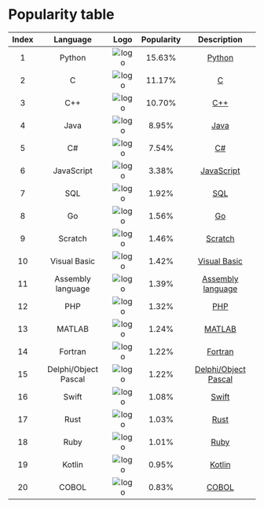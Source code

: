 
Popularity table
================
  

|Index|Language|Logo|Popularity|Description|
| :---: | :---: | :---: | :---: | :---: |
|1|Python|![logo](https://www.tiobe.com/wp-content/themes/tiobe/tiobe-index/images/Python.png "Logo Python")|15.63%|[Python](./opisy/jezyk1.md)|
|2|C|![logo](https://www.tiobe.com/wp-content/themes/tiobe/tiobe-index/images/C.png "Logo C")|11.17%|[C](./opisy/jezyk2.md)|
|3|C++|![logo](https://www.tiobe.com/wp-content/themes/tiobe/tiobe-index/images/C__.png "Logo C++")|10.70%|[C++](./opisy/jezyk3.md)|
|4|Java|![logo](https://www.tiobe.com/wp-content/themes/tiobe/tiobe-index/images/Java.png "Logo Java")|8.95%|[Java](./opisy/jezyk4.md)|
|5|C#|![logo](https://www.tiobe.com/wp-content/themes/tiobe/tiobe-index/images/C_.png "Logo C#")|7.54%|[C#](./opisy/jezyk5.md)|
|6|JavaScript|![logo](https://www.tiobe.com/wp-content/themes/tiobe/tiobe-index/images/JavaScript.png "Logo JavaScript")|3.38%|[JavaScript](./opisy/jezyk6.md)|
|7|SQL|![logo](https://www.tiobe.com/wp-content/themes/tiobe/tiobe-index/images/SQL.png "Logo SQL")|1.92%|[SQL](./opisy/jezyk7.md)|
|8|Go|![logo](https://www.tiobe.com/wp-content/themes/tiobe/tiobe-index/images/Go.png "Logo Go")|1.56%|[Go](./opisy/jezyk8.md)|
|9|Scratch|![logo](https://www.tiobe.com/wp-content/themes/tiobe/tiobe-index/images/Scratch.png "Logo Scratch")|1.46%|[Scratch](./opisy/jezyk9.md)|
|10|Visual Basic|![logo](https://www.tiobe.com/wp-content/themes/tiobe/tiobe-index/images/Visual_Basic.png "Logo Visual Basic")|1.42%|[Visual Basic](./opisy/jezyk10.md)|
|11|Assembly language|![logo](https://www.tiobe.com/wp-content/themes/tiobe/tiobe-index/images/Assembly_language.png "Logo Assembly language")|1.39%|[Assembly language](./opisy/jezyk11.md)|
|12|PHP|![logo](https://www.tiobe.com/wp-content/themes/tiobe/tiobe-index/images/PHP.png "Logo PHP")|1.32%|[PHP](./opisy/jezyk12.md)|
|13|MATLAB|![logo](https://www.tiobe.com/wp-content/themes/tiobe/tiobe-index/images/MATLAB.png "Logo MATLAB")|1.24%|[MATLAB](./opisy/jezyk13.md)|
|14|Fortran|![logo](https://www.tiobe.com/wp-content/themes/tiobe/tiobe-index/images/Fortran.png "Logo Fortran")|1.22%|[Fortran](./opisy/jezyk14.md)|
|15|Delphi/Object Pascal|![logo](https://www.tiobe.com/wp-content/themes/tiobe/tiobe-index/images/Delphi_Object_Pascal.png "Logo Delphi/Object Pascal")|1.22%|[Delphi/Object Pascal](./opisy/jezyk15.md)|
|16|Swift|![logo](https://www.tiobe.com/wp-content/themes/tiobe/tiobe-index/images/Swift.png "Logo Swift")|1.08%|[Swift](./opisy/jezyk16.md)|
|17|Rust|![logo](https://www.tiobe.com/wp-content/themes/tiobe/tiobe-index/images/Rust.png "Logo Rust")|1.03%|[Rust](./opisy/jezyk17.md)|
|18|Ruby|![logo](https://www.tiobe.com/wp-content/themes/tiobe/tiobe-index/images/Ruby.png "Logo Ruby")|1.01%|[Ruby](./opisy/jezyk18.md)|
|19|Kotlin|![logo](https://www.tiobe.com/wp-content/themes/tiobe/tiobe-index/images/Kotlin.png "Logo Kotlin")|0.95%|[Kotlin](./opisy/jezyk19.md)|
|20|COBOL|![logo](https://www.tiobe.com/wp-content/themes/tiobe/tiobe-index/images/COBOL.png "Logo COBOL")|0.83%|[COBOL](./opisy/jezyk20.md)|
